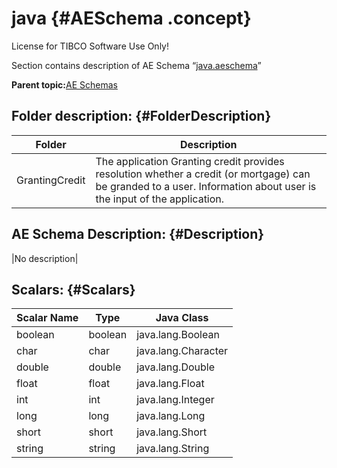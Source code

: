 # java {#AESchema .concept}

License for TIBCO Software Use Only!

Section contains description of AE Schema “[java.aeschema](java.aeschema)”

**Parent topic:**[AE Schemas](../../../projects/GrantingCredit/common/aeschema.md)

## Folder description: {#FolderDescription}

|Folder|Description|
|------|-----------|
|GrantingCredit|The application Granting credit provides resolution whether a credit \(or mortgage\) can be granded to a user. Information about user is the input of the application.|

## AE Schema Description: {#Description}

|No description|

## Scalars: {#Scalars}

|Scalar Name|Type|Java Class|
|-----------|----|----------|
|boolean|boolean|java.lang.Boolean|
|char|char|java.lang.Character|
|double|double|java.lang.Double|
|float|float|java.lang.Float|
|int|int|java.lang.Integer|
|long|long|java.lang.Long|
|short|short|java.lang.Short|
|string|string|java.lang.String|

